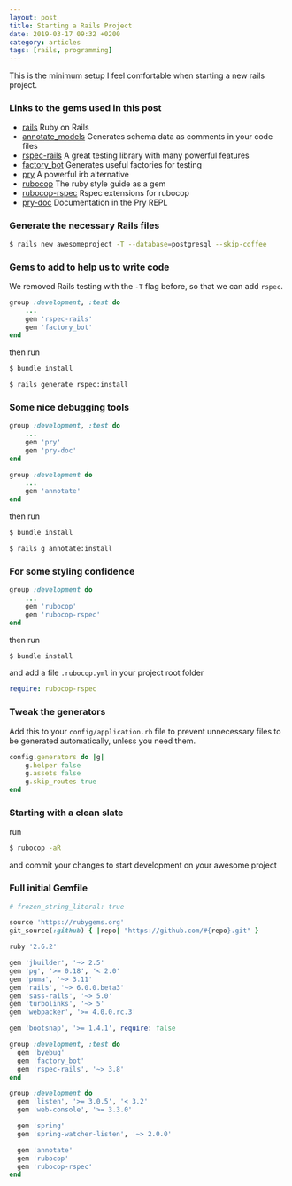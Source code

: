 ```yaml
---
layout: post
title: Starting a Rails Project
date: 2019-03-17 09:32 +0200
category: articles
tags: [rails, programming]
---
```


This is the minimum setup I feel comfortable when starting a new rails project.

### Links to the gems used in this post

- [rails](https://github.com/rails/rails) Ruby on Rails
- [annotate_models](https://github.com/ctran/annotate_models) Generates schema data as comments in your code files
- [rspec-rails](https://github.com/rspec/rspec-rails) A great testing library with many powerful features
- [factory_bot](https://github.com/thoughtbot/factory_bot) Generates useful factories for testing
- [pry](https://github.com/pry/pry) A powerful irb alternative
- [rubocop](https://github.com/rubocop-hq/rubocop) The ruby style guide as a gem
- [rubocop-rspec](https://github.com/rubocop-hq/rubocop-rspec) Rspec extensions for rubocop
- [pry-doc](https://github.com/pry/pry-doc) Documentation in the Pry REPL

### Generate the necessary Rails files

```bash
$ rails new awesomeproject -T --database=postgresql --skip-coffee
```

### Gems to add to help us to write code

We removed Rails testing with the `-T` flag before, so that we can add `rspec`.

```ruby
group :development, :test do
    ...
    gem 'rspec-rails'
    gem 'factory_bot'
end
```

then run

```bash
$ bundle install
```

```bash
$ rails generate rspec:install
```

### Some nice debugging tools

```ruby
group :development, :test do
    ...
    gem 'pry'
    gem 'pry-doc'
end

group :development do
    ...
    gem 'annotate'
end
```

then run

```bash
$ bundle install
```

```bash
$ rails g annotate:install
```

### For some styling confidence

```ruby
group :development do
    ...
    gem 'rubocop'
    gem 'rubocop-rspec'
end
```

then run

```bash
$ bundle install
```

and add a file `.rubocop.yml` in your project root folder

```yaml
require: rubocop-rspec
```

### Tweak the generators

Add this to your `config/application.rb` file to prevent unnecessary files to be generated automatically, unless you need them.

```ruby
config.generators do |g|
    g.helper false
    g.assets false
    g.skip_routes true
end
```

### Starting with a clean slate

run

```bash
$ rubocop -aR
```

and commit your changes to start development on your awesome project


### Full initial Gemfile

```ruby
# frozen_string_literal: true

source 'https://rubygems.org'
git_source(:github) { |repo| "https://github.com/#{repo}.git" }

ruby '2.6.2'

gem 'jbuilder', '~> 2.5'
gem 'pg', '>= 0.18', '< 2.0'
gem 'puma', '~> 3.11'
gem 'rails', '~> 6.0.0.beta3'
gem 'sass-rails', '~> 5.0'
gem 'turbolinks', '~> 5'
gem 'webpacker', '>= 4.0.0.rc.3'

gem 'bootsnap', '>= 1.4.1', require: false

group :development, :test do
  gem 'byebug'
  gem 'factory_bot'
  gem 'rspec-rails', '~> 3.8'
end

group :development do
  gem 'listen', '>= 3.0.5', '< 3.2'
  gem 'web-console', '>= 3.3.0'

  gem 'spring'
  gem 'spring-watcher-listen', '~> 2.0.0'

  gem 'annotate'
  gem 'rubocop'
  gem 'rubocop-rspec'
end
```
